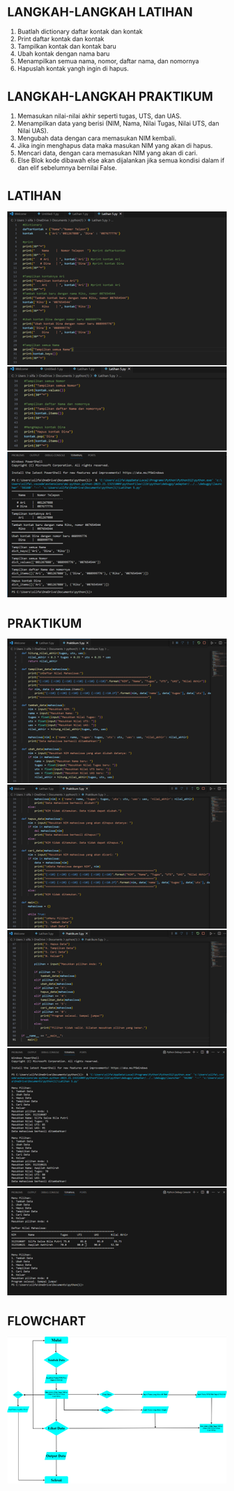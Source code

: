 # LANGKAH-LANGKAH LATIHAN
1. Buatlah dictionary daftar kontak dan kontak
2. Print daftar kontak dan kontak
3. Tampilkan kontak dan kontak baru
4. Ubah kontak dengan nama baru
5. Menampilkan semua nama, nomor, daftar nama, dan nomornya
6. Hapuslah kontak yangh ingin di hapus.

# LANGKAH-LANGKAH PRAKTIKUM
1. Memasukan nilai-nilai akhir seperti tugas, UTS, dan UAS.
2. Menampilkan data yang berisi (NIM, Nama, Nilai Tugas, Nilai UTS, dan Nilai UAS).
3. Mengubah data dengan cara memasukan NIM kembali.
4. Jika ingin menghapus data maka masukan NIM yang akan di hapus.
5. Mencari data, dengan cara memasukan NIM yang akan di cari.
6. Else Blok kode dibawah else akan dijalankan jika semua kondisi dalam if dan elif sebelumnya bernilai False.

# LATIHAN
![gambar](Latss1.png)
![gambar](Latss2.png)
![gambar](Latss3.png)

# PRAKTIKUM
![gambar](Prakss1.png)
![gambar](Prakss2.png)
![gambar](Prakss3.png)
![gambar](Prakss4.png)
![gambar](Prakss5.png)

# FLOWCHART
![gambar](flowchart.png)
